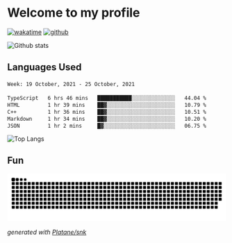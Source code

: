# Welcome to my profile

[![wakatime](https://wakatime.com/badge/user/82c377cd-a54c-404c-b7df-177b313ca539.svg)](https://wakatime.com/@82c377cd-a54c-404c-b7df-177b313ca539)
[![github](https://img.shields.io/github/followers/xinthose?logo=github&style=plastic)](https://github.com/alanhamlett?tab=followers)

![Github stats](https://github-readme-stats.vercel.app/api?username=xinthose&show_icons=true&theme=radical&count_private=true)

## Languages Used

<!--START_SECTION:waka-->
```text
Week: 19 October, 2021 - 25 October, 2021

TypeScript   6 hrs 46 mins   ███████████░░░░░░░░░░░░░░   44.04 % 
HTML         1 hr 39 mins    ██▓░░░░░░░░░░░░░░░░░░░░░░   10.79 % 
C++          1 hr 36 mins    ██▓░░░░░░░░░░░░░░░░░░░░░░   10.51 % 
Markdown     1 hr 34 mins    ██▓░░░░░░░░░░░░░░░░░░░░░░   10.20 % 
JSON         1 hr 2 mins     █▓░░░░░░░░░░░░░░░░░░░░░░░   06.75 % 
```
<!--END_SECTION:waka-->

![Top Langs](https://github-readme-stats.vercel.app/api/top-langs/?username=xinthose)

## Fun
![github contribution grid snake animation](https://raw.githubusercontent.com/xinthose/xinthose/output/github-contribution-grid-snake.svg)

_generated with [Platane/snk](https://github.com/Platane/snk)_
